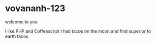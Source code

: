 # vovananh-123
welcome to you 

I like PHP and Coffeescript
I had tacos on the moon and find superior to earth tacos
